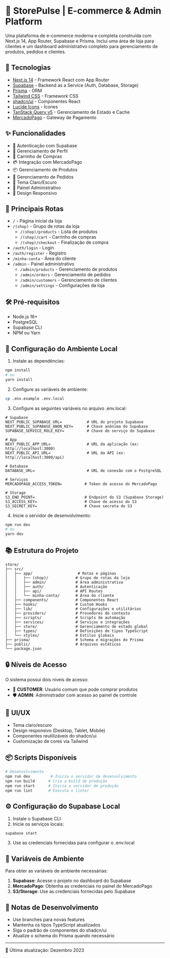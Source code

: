 # 🚀 StorePulse | E-commerce & Admin Platform

Uma plataforma de e-commerce moderna e completa construída com Next.js 14, App Router, Supabase e Prisma. Inclui uma área de loja para clientes e um dashboard administrativo completo para gerenciamento de produtos, pedidos e clientes.

## 🚀 Tecnologias

- [Next.js 14](https://nextjs.org/) - Framework React com App Router
- [Supabase](https://supabase.io/) - Backend as a Service (Auth, Database, Storage)
- [Prisma](https://www.prisma.io/) - ORM
- [Tailwind CSS](https://tailwindcss.com/) - Framework CSS
- [shadcn/ui](https://ui.shadcn.com/) - Componentes React
- [Lucide Icons](https://lucide.dev/) - Ícones
- [TanStack Query v5](https://tanstack.com/query/latest) - Gerenciamento de Estado e Cache
- [MercadoPago](https://www.mercadopago.com.br/) - Gateway de Pagamento

## ✨ Funcionalidades

- 🔐 Autenticação com Supabase
- 👤 Gerenciamento de Perfil
- 🛒 Carrinho de Compras
- 💳 Integração com MercadoPago
- 📦 Gerenciamento de Produtos
- 📝 Gerenciamento de Pedidos
- 🎨 Tema Claro/Escuro
- 🎯 Painel Administrativo
- 📱 Design Responsivo

## 📁 Principais Rotas

- `/` - Página inicial da loja
- `/(shop)` - Grupo de rotas da loja
  - `/(shop)/products` - Lista de produtos
  - `/(shop)/cart` - Carrinho de compras
  - `/(shop)/checkout` - Finalização de compra
- `/auth/login` - Login
- `/auth/register` - Registro
- `/minha-conta` - Área do cliente
- `/admin` - Painel administrativo
  - `/admin/products` - Gerenciamento de produtos
  - `/admin/orders` - Gerenciamento de pedidos
  - `/admin/customers` - Gerenciamento de clientes
  - `/admin/settings` - Configurações da loja

## 🛠️ Pré-requisitos

- Node.js 16+
- PostgreSQL
- Supabase CLI
- NPM ou Yarn

## 🚀 Configuração do Ambiente Local

1. Instale as dependências:
```bash
npm install
# ou
yarn install
```

2. Configure as variáveis de ambiente:
```bash
cp .env.example .env.local
```

3. Configure as seguintes variáveis no arquivo .env.local:

```env
# Supabase
NEXT_PUBLIC_SUPABASE_URL=           # URL do projeto Supabase
NEXT_PUBLIC_SUPABASE_ANON_KEY=      # Chave anônima do Supabase
SUPABASE_SERVICE_ROLE_KEY=          # Chave de serviço do Supabase

# App
NEXT_PUBLIC_APP_URL=                # URL da aplicação (ex: http://localhost:3000)
NEXT_PUBLIC_API_URL=                # URL da API (ex: http://localhost:3000/api)

# Database
DATABASE_URL=                       # URL de conexão com o PostgreSQL

# Serviços
MERCADOPAGO_ACCESS_TOKEN=          # Token de acesso do MercadoPago

# Storage
S3_END_POINT=                      # Endpoint do S3 (Supabase Storage)
S3_ACCESS_KEY=                     # Chave de acesso do S3
S3_SECRET_KEY=                     # Chave secreta do S3
```

4. Inicie o servidor de desenvolvimento:
```bash
npm run dev
# ou
yarn dev
```

## 📚 Estrutura do Projeto

```
store/
├── src/
│   ├── app/                    # Rotas e páginas
│   │   ├── (shop)/            # Grupo de rotas da loja
│   │   ├── admin/             # Área administrativa
│   │   ├── auth/              # Autenticação
│   │   ├── api/               # API Routes
│   │   └── minha-conta/       # Área do cliente
│   ├── components/            # Componentes React
│   ├── hooks/                 # Custom Hooks
│   ├── lib/                   # Configurações e utilitários
│   ├── providers/             # Provedores de contexto
│   ├── scripts/               # Scripts de automação
│   ├── services/              # Serviços e integrações
│   ├── store/                 # Gerenciamento de estado global
│   ├── types/                 # Definições de tipos TypeScript
│   └── styles/                # Estilos globais
├── prisma/                    # Schema e migrações do Prisma
├── public/                    # Arquivos estáticos
└── package.json
```

## 🔒 Níveis de Acesso

O sistema possui dois níveis de acesso:

- 👤 **CUSTOMER**: Usuário comum que pode comprar produtos
- 🛡️ **ADMIN**: Administrador com acesso ao painel de controle

## 🎨 UI/UX

- Tema claro/escuro
- Design responsivo (Desktop, Tablet, Mobile)
- Componentes reutilizáveis do shadcn/ui
- Customização de cores via Tailwind

## 📦 Scripts Disponíveis

```bash
# Desenvolvimento
npm run dev         # Inicia o servidor de desenvolvimento
npm run build      # Cria a build de produção
npm run start      # Inicia o servidor de produção
npm run lint       # Executa o linter
```

## ⚙️ Configuração do Supabase Local

1. Instale o Supabase CLI
2. Inicie os serviços locais:
```bash
supabase start
```

3. Use as credenciais fornecidas para configurar o .env.local

## 🔐 Variáveis de Ambiente

Para obter as variáveis de ambiente necessárias:

1. **Supabase**: Acesse o projeto no dashboard do Supabase
2. **MercadoPago**: Obtenha as credenciais no painel do MercadoPago
3. **S3/Storage**: Use as credenciais fornecidas pelo Supabase

## 📝 Notas de Desenvolvimento

- Use branches para novas features
- Mantenha os tipos TypeScript atualizados
- Siga o padrão de componentes do shadcn/ui
- Atualize o schema do Prisma quando necessário

---

📅 Última atualização: Dezembro 2023

